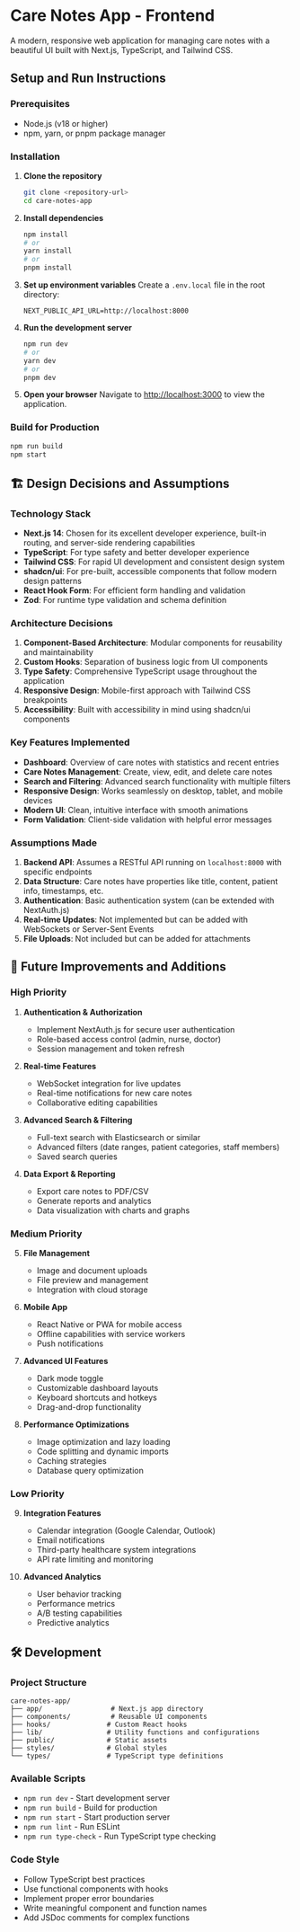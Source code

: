 # Care Notes App - Frontend

A modern, responsive web application for managing care notes with a beautiful UI built with Next.js, TypeScript, and Tailwind CSS.

## Setup and Run Instructions

### Prerequisites
- Node.js (v18 or higher)
- npm, yarn, or pnpm package manager

### Installation

1. **Clone the repository**
   ```bash
   git clone <repository-url>
   cd care-notes-app
   ```

2. **Install dependencies**
   ```bash
   npm install
   # or
   yarn install
   # or
   pnpm install
   ```

3. **Set up environment variables**
   Create a `.env.local` file in the root directory:
   ```env
   NEXT_PUBLIC_API_URL=http://localhost:8000
   ```

4. **Run the development server**
   ```bash
   npm run dev
   # or
   yarn dev
   # or
   pnpm dev
   ```

5. **Open your browser**
   Navigate to [http://localhost:3000](http://localhost:3000) to view the application.

### Build for Production

```bash
npm run build
npm start
```

## 🏗️ Design Decisions and Assumptions

### Technology Stack
- **Next.js 14**: Chosen for its excellent developer experience, built-in routing, and server-side rendering capabilities
- **TypeScript**: For type safety and better developer experience
- **Tailwind CSS**: For rapid UI development and consistent design system
- **shadcn/ui**: For pre-built, accessible components that follow modern design patterns
- **React Hook Form**: For efficient form handling and validation
- **Zod**: For runtime type validation and schema definition

### Architecture Decisions
1. **Component-Based Architecture**: Modular components for reusability and maintainability
2. **Custom Hooks**: Separation of business logic from UI components
3. **Type Safety**: Comprehensive TypeScript usage throughout the application
4. **Responsive Design**: Mobile-first approach with Tailwind CSS breakpoints
5. **Accessibility**: Built with accessibility in mind using shadcn/ui components

### Key Features Implemented
- **Dashboard**: Overview of care notes with statistics and recent entries
- **Care Notes Management**: Create, view, edit, and delete care notes
- **Search and Filtering**: Advanced search functionality with multiple filters
- **Responsive Design**: Works seamlessly on desktop, tablet, and mobile devices
- **Modern UI**: Clean, intuitive interface with smooth animations
- **Form Validation**: Client-side validation with helpful error messages

### Assumptions Made
1. **Backend API**: Assumes a RESTful API running on `localhost:8000` with specific endpoints
2. **Data Structure**: Care notes have properties like title, content, patient info, timestamps, etc.
3. **Authentication**: Basic authentication system (can be extended with NextAuth.js)
4. **Real-time Updates**: Not implemented but can be added with WebSockets or Server-Sent Events
5. **File Uploads**: Not included but can be added for attachments

## 🔮 Future Improvements and Additions

### High Priority
1. **Authentication & Authorization**
   - Implement NextAuth.js for secure user authentication
   - Role-based access control (admin, nurse, doctor)
   - Session management and token refresh

2. **Real-time Features**
   - WebSocket integration for live updates
   - Real-time notifications for new care notes
   - Collaborative editing capabilities

3. **Advanced Search & Filtering**
   - Full-text search with Elasticsearch or similar
   - Advanced filters (date ranges, patient categories, staff members)
   - Saved search queries

4. **Data Export & Reporting**
   - Export care notes to PDF/CSV
   - Generate reports and analytics
   - Data visualization with charts and graphs

### Medium Priority
5. **File Management**
   - Image and document uploads
   - File preview and management
   - Integration with cloud storage

6. **Mobile App**
   - React Native or PWA for mobile access
   - Offline capabilities with service workers
   - Push notifications

7. **Advanced UI Features**
   - Dark mode toggle
   - Customizable dashboard layouts
   - Keyboard shortcuts and hotkeys
   - Drag-and-drop functionality

8. **Performance Optimizations**
   - Image optimization and lazy loading
   - Code splitting and dynamic imports
   - Caching strategies
   - Database query optimization

### Low Priority
9. **Integration Features**
   - Calendar integration (Google Calendar, Outlook)
   - Email notifications
   - Third-party healthcare system integrations
   - API rate limiting and monitoring

10. **Advanced Analytics**
    - User behavior tracking
    - Performance metrics
    - A/B testing capabilities
    - Predictive analytics

## 🛠️ Development

### Project Structure
```
care-notes-app/
├── app/                 # Next.js app directory
├── components/          # Reusable UI components
├── hooks/              # Custom React hooks
├── lib/                # Utility functions and configurations
├── public/             # Static assets
├── styles/             # Global styles
└── types/              # TypeScript type definitions
```

### Available Scripts
- `npm run dev` - Start development server
- `npm run build` - Build for production
- `npm run start` - Start production server
- `npm run lint` - Run ESLint
- `npm run type-check` - Run TypeScript type checking

### Code Style
- Follow TypeScript best practices
- Use functional components with hooks
- Implement proper error boundaries
- Write meaningful component and function names
- Add JSDoc comments for complex functions

